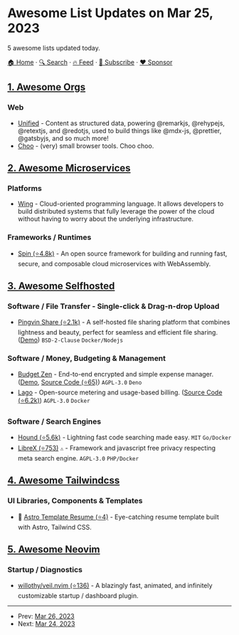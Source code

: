 # Awesome List Updates on Mar 25, 2023

5 awesome lists updated today.

[🏠 Home](/README.md) · [🔍 Search](https://www.trackawesomelist.com/search/) · [🔥 Feed](https://www.trackawesomelist.com/rss.xml) · [📮 Subscribe](https://trackawesomelist.us17.list-manage.com/subscribe?u=d2f0117aa829c83a63ec63c2f&id=36a103854c) · [❤️  Sponsor](https://github.com/sponsors/theowenyoung)



## [1. Awesome Orgs](/content/beansource/awesome-orgs/README.md)

### Web

*   [Unified](https://github.com/unifiedjs) - Content as structured data, powering @remarkjs, @rehypejs, @retextjs, and @redotjs, used to build things like @mdx-js, @prettier, @gatsbyjs, and so much more!
*   [Choo](https://github.com/choojs) - (very) small browser tools. Choo choo.

## [2. Awesome Microservices](/content/mfornos/awesome-microservices/README.md)

### Platforms

*   [Wing](https://www.winglang.io/) - Cloud-oriented programming language. It allows developers to build distributed systems that fully leverage the power of the cloud without having to worry about the underlying infrastructure.

### Frameworks / Runtimes

*   [Spin (⭐4.8k)](https://github.com/fermyon/spin) - An open source framework for building and running fast, secure, and composable cloud microservices with WebAssembly.

## [3. Awesome Selfhosted](/content/awesome-selfhosted/awesome-selfhosted/README.md)

### Software / File Transfer - Single-click & Drag-n-drop Upload

*   [Pingvin Share (⭐2.1k)](https://github.com/stonith404/pingvin-share) - A self-hosted file sharing platform that combines lightness and beauty, perfect for seamless and efficient file sharing. ([Demo](https://pingvin-share.dev.eliasschneider.com)) `BSD-2-Clause` `Docker/Nodejs`

### Software / Money, Budgeting & Management

*   [Budget Zen](https://budgetzen.net) - End-to-end encrypted and simple expense manager. ([Demo](https://app.budgetzen.net), [Source Code (⭐65)](https://github.com/BrunoBernardino/budgetzen-web)) `AGPL-3.0` `Deno`
*   [Lago](https://www.getlago.com/) - Open-source metering and usage-based billing. ([Source Code (⭐6.2k)](https://github.com/getlago/lago)) `AGPL-3.0` `Docker`

### Software / Search Engines

*   [Hound (⭐5.6k)](https://github.com/hound-search/hound) - Lightning fast code searching made easy. `MIT` `Go/Docker`
*   [LibreX (⭐753)](https://github.com/hnhx/librex) `⚠` - Framework and javascript free privacy respecting meta search engine. `AGPL-3.0` `PHP/Docker`

## [4. Awesome Tailwindcss](/content/aniftyco/awesome-tailwindcss/README.md)

### UI Libraries, Components & Templates

*   📁 [Astro Template Resume (⭐4)](https://github.com/fortezhuo/fortezhuo.my.id) - Eye-catching resume template built with Astro, Tailwind CSS.

## [5. Awesome Neovim](/content/rockerBOO/awesome-neovim/README.md)

### Startup / Diagnostics

*   [willothy/veil.nvim (⭐136)](https://github.com/willothy/veil.nvim) - A blazingly fast, animated, and infinitely customizable startup / dashboard plugin.

---

- Prev: [Mar 26, 2023](/content/2023/03/26/README.md)
- Next: [Mar 24, 2023](/content/2023/03/24/README.md)